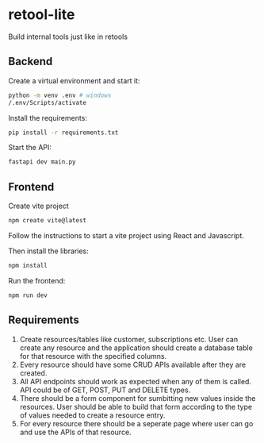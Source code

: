 # retool-lite

Build internal tools just like in retools

## Backend

Create a virtual environment and start it:

```sh
python -m venv .env # windows
/.env/Scripts/activate
```

Install the requirements:

```sh
pip install -r requirements.txt
```

Start the API:

```sh
fastapi dev main.py
```

## Frontend

Create vite project

```sh
npm create vite@latest
```

Follow the instructions to start a vite project using React and Javascript.

Then install the libraries:

```sh
npm install
```

Run the frontend:

```sh
npm run dev
```

## Requirements

1. Create resources/tables like customer, subscriptions etc. User can create any resource and the application should create a database table for that resource with the specified columns.
2. Every resource should have some CRUD APIs available after they are created.
3. All API endpoints should work as expected when any of them is called. API could be of GET, POST, PUT and DELETE types.
4. There should be a form component for sumbitting new values inside the resources. User should be able to build that form according to the type of values needed to create a resource entry.
5. For every resource there should be a seperate page where user can go and use the APIs of that resource.
